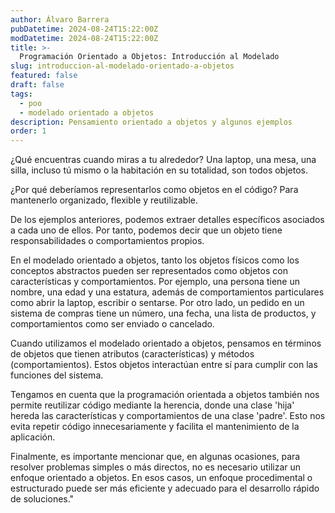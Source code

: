 ```yaml
---
author: Álvaro Barrera
pubDatetime: 2024-08-24T15:22:00Z
modDatetime: 2024-08-24T15:22:00Z
title: >-
  Programación Orientado a Objetos: Introducción al Modelado 
slug: introduccion-al-modelado-orientado-a-objetos
featured: false
draft: false
tags:
  - poo
  - modelado orientado a objetos
description: Pensamiento orientado a objetos y algunos ejemplos
order: 1
---
```


¿Qué encuentras cuando miras a tu alrededor? Una laptop, una mesa, una silla, incluso tú mismo o la habitación en su totalidad, son todos objetos.

¿Por qué deberíamos representarlos como objetos en el código? Para mantenerlo organizado, flexible y reutilizable.

De los ejemplos anteriores, podemos extraer detalles específicos asociados a cada uno de ellos. Por tanto, podemos decir que un objeto tiene responsabilidades o comportamientos propios.

En el modelado orientado a objetos, tanto los objetos físicos como los conceptos abstractos pueden ser representados como objetos con características y comportamientos. Por ejemplo, una persona tiene un nombre, una edad y una estatura, además de comportamientos particulares como abrir la laptop, escribir o sentarse. Por otro lado, un pedido en un sistema de compras tiene un número, una fecha, una lista de productos, y comportamientos como ser enviado o cancelado.

Cuando utilizamos el modelado orientado a objetos, pensamos en términos de objetos que tienen atributos (características) y métodos (comportamientos). Estos objetos interactúan entre sí para cumplir con las funciones del sistema.

Tengamos en cuenta que la programación orientada a objetos también nos permite reutilizar código mediante la herencia, donde una clase 'hija' hereda las características y comportamientos de una clase 'padre'. Esto nos evita repetir código innecesariamente y facilita el mantenimiento de la aplicación.

Finalmente, es importante mencionar que, en algunas ocasiones, para resolver problemas simples o más directos, no es necesario utilizar un enfoque orientado a objetos. En esos casos, un enfoque procedimental o estructurado puede ser más eficiente y adecuado para el desarrollo rápido de soluciones."
